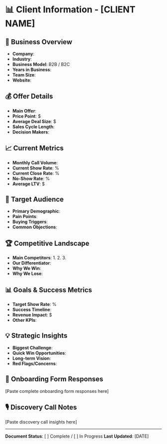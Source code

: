 # 📊 Client Information - [CLIENT NAME]

## 🏢 Business Overview
- **Company**: 
- **Industry**: 
- **Business Model**: B2B / B2C
- **Years in Business**: 
- **Team Size**: 
- **Website**: 

## 💰 Offer Details
- **Main Offer**: 
- **Price Point**: $
- **Average Deal Size**: $
- **Sales Cycle Length**: 
- **Decision Makers**: 

## 📈 Current Metrics
- **Monthly Call Volume**: 
- **Current Show Rate**: %
- **Current Close Rate**: %
- **No-Show Rate**: %
- **Average LTV**: $

## 🎯 Target Audience
- **Primary Demographic**: 
- **Pain Points**: 
- **Buying Triggers**: 
- **Common Objections**: 

## 🏆 Competitive Landscape
- **Main Competitors**:
  1. 
  2. 
  3. 
- **Our Differentiator**: 
- **Why We Win**: 
- **Why We Lose**: 

## 📊 Goals & Success Metrics
- **Target Show Rate**: %
- **Success Timeline**: 
- **Revenue Impact**: $
- **Other KPIs**: 

## 💡 Strategic Insights
- **Biggest Challenge**: 
- **Quick Win Opportunities**: 
- **Long-term Vision**: 
- **Red Flags/Concerns**: 

## 📝 Onboarding Form Responses
[Paste complete onboarding form responses here]

## 🎙️ Discovery Call Notes
[Paste discovery call insights here]

---

**Document Status**: [ ] Complete / [ ] In Progress
**Last Updated**: [DATE] 